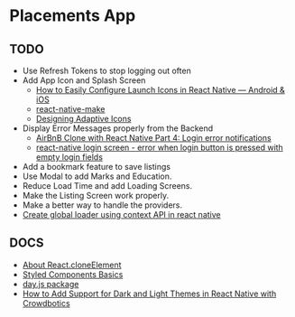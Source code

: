 # Placements App

## TODO

- Use Refresh Tokens to stop logging out often
- Add App Icon and Splash Screen
  - [How to Easily Configure Launch Icons in React Native — Android & iOS](https://medium.com/react-native-training/how-to-easily-configure-launch-icons-in-react-native-android-ios-2e1f351496ed)
  - [react-native-make](https://github.com/bamlab/react-native-make)
  - [Designing Adaptive Icons](https://medium.com/google-design/designing-adaptive-icons-515af294c783)
- Display Error Messages properly from the Backend
  - [AirBnB Clone with React Native Part 4: Login error notifications](https://heartbeat.fritz.ai/airbnb-clone-with-react-native-part-4-login-error-notifications-580beb4fc03c)
  - [react-native login screen - error when login button is pressed with empty login fields](https://stackoverflow.com/questions/53787767/react-native-login-screen-error-when-login-button-is-pressed-with-empty-login)
- Add a bookmark feature to save listings
- Use Modal to add Marks and Education.
- Reduce Load Time and add Loading Screens.
- Make the Listing Screen work properly.
- Make a better way to handle the providers.
- [Create global loader using context API in react native](https://medium.com/@jaythummar85/create-global-loader-using-context-api-in-react-native-4f5875c96472)

## DOCS

- [About React.cloneElement](https://medium.com/trabe/advanced-composition-in-react-cloneelement-hocs-and-renderprops-a20971aec50e)
- [Styled Components Basics](https://styled-components.com/docs/basics)
- [day.js package](https://github.com/iamkun/dayjs)
- [How to Add Support for Dark and Light Themes in React Native with Crowdbotics](https://blog.crowdbotics.com/how-to-add-support-for-dark-and-light-themes-in-react-native-apps/)

